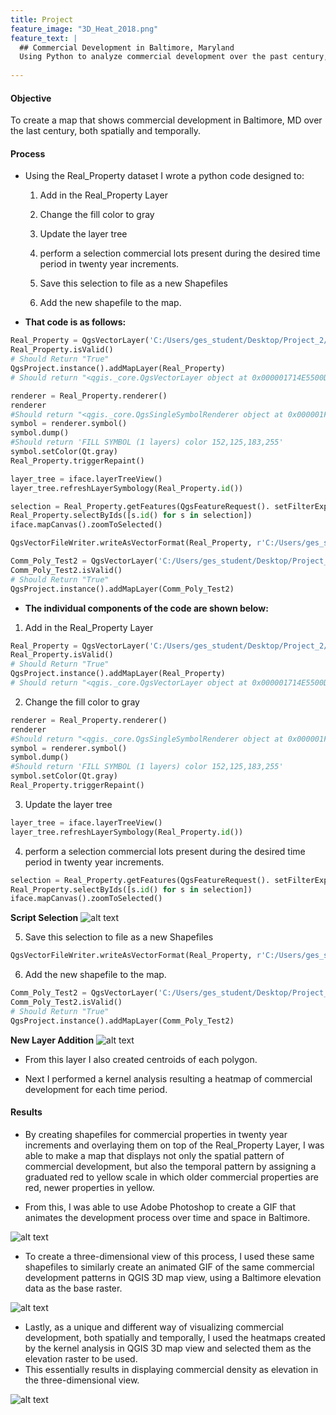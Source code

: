 ```yaml
---
title: Project 
feature_image: "3D_Heat_2018.png"
feature_text: |
  ## Commercial Development in Baltimore, Maryland
  Using Python to analyze commercial development over the past century, both spatially and temporally.
  
---
```


#### __Objective__

To create a map that shows commercial development in Baltimore, MD over the last
century, both spatially and temporally.

#### __Process__

* Using the Real_Property dataset I wrote a python code designed to:

  1. Add in the Real_Property Layer

  2. Change the fill color to gray

  3. Update the layer tree

  4. perform a selection commercial lots present during the desired time period in twenty year increments.

  5. Save this selection to file as a new Shapefiles

  6. Add the new shapefile to the map.

* __That code is as follows:__


```python
Real_Property = QgsVectorLayer('C:/Users/ges_student/Desktop/Project_2/Shapefiles/Real_Property_Proj.gpkg', 'Real_Property')
Real_Property.isValid()
# Should Return "True"
QgsProject.instance().addMapLayer(Real_Property)
# Should return "<qgis._core.QgsVectorLayer object at 0x000001714E5500D8>"

renderer = Real_Property.renderer()
renderer
#Should return "<qgis._core.QgsSingleSymbolRenderer object at 0x000001F6CBC06DC8>"
symbol = renderer.symbol()
symbol.dump()
#Should return 'FILL SYMBOL (1 layers) color 152,125,183,255'
symbol.setColor(Qt.gray)
Real_Property.triggerRepaint()

layer_tree = iface.layerTreeView()
layer_tree.refreshLayerSymbology(Real_Property.id())

selection = Real_Property.getFeatures(QgsFeatureRequest(). setFilterExpression(u'"YEAR_BUILD" >= 1900 and "YEAR_BUILD" <= 2018 and "USEGROUP" = \'C\''))
Real_Property.selectByIds([s.id() for s in selection])
iface.mapCanvas().zoomToSelected()

QgsVectorFileWriter.writeAsVectorFormat(Real_Property, r'C:/Users/ges_student/Desktop/Project_2/Shapefiles/Comm_Poly_Test2.gpkg', 'utf-8', Real_Property.crs(),'GPKG', True)

Comm_Poly_Test2 = QgsVectorLayer('C:/Users/ges_student/Desktop/Project_2/Shapefiles/Comm_Poly_Test2.gpkg', 'Real_Property')
Comm_Poly_Test2.isValid()
# Should Return "True"
QgsProject.instance().addMapLayer(Comm_Poly_Test2)
```

* __The individual components of the code are shown below:__


1. Add in the Real_Property Layer

```python
Real_Property = QgsVectorLayer('C:/Users/ges_student/Desktop/Project_2/Shapefiles/Real_Property_Proj.gpkg', 'Real_Property')
Real_Property.isValid()
# Should Return "True"
QgsProject.instance().addMapLayer(Real_Property)
# Should return "<qgis._core.QgsVectorLayer object at 0x000001714E5500D8>"
```

2. Change the fill color to gray

```python
renderer = Real_Property.renderer()
renderer
#Should return "<qgis._core.QgsSingleSymbolRenderer object at 0x000001F6CBC06DC8>"
symbol = renderer.symbol()
symbol.dump()
#Should return 'FILL SYMBOL (1 layers) color 152,125,183,255'
symbol.setColor(Qt.gray)
Real_Property.triggerRepaint()
```

3. Update the layer tree

```python
layer_tree = iface.layerTreeView()
layer_tree.refreshLayerSymbology(Real_Property.id())
```

4. perform a selection commercial lots present during the desired time period in twenty year increments.

```python
selection = Real_Property.getFeatures(QgsFeatureRequest(). setFilterExpression(u'"YEAR_BUILD" >= 1900 and "YEAR_BUILD" <= 2018 and "USEGROUP" = \'C\''))
Real_Property.selectByIds([s.id() for s in selection])
iface.mapCanvas().zoomToSelected()
```

__Script Selection__
![alt text](https://philipwool.github.io/project2/Script_Selection.JPG)

5. Save this selection to file as a new Shapefiles

```python
QgsVectorFileWriter.writeAsVectorFormat(Real_Property, r'C:/Users/ges_student/Desktop/Project_2/Shapefiles/Comm_Poly_Test2.gpkg', 'utf-8', Real_Property.crs(),'GPKG', True)
```

6. Add the new shapefile to the map.

```python
Comm_Poly_Test2 = QgsVectorLayer('C:/Users/ges_student/Desktop/Project_2/Shapefiles/Comm_Poly_Test2.gpkg', 'Real_Property')
Comm_Poly_Test2.isValid()
# Should Return "True"
QgsProject.instance().addMapLayer(Comm_Poly_Test2)
```

__New Layer Addition__
![alt text](https://philipwool.github.io/project2/Layer_Addition.JPG)

* From this layer I also created centroids of each polygon.

* Next I performed a kernel analysis resulting a heatmap of commercial development for each time period.

#### __Results__

* By creating shapefiles for commercial properties in twenty year increments and
overlaying them on top of the Real_Property Layer, I was able to make a map that
displays not only the spatial pattern of commercial development, but also the
temporal pattern by assigning a graduated red to yellow scale in which older commercial
properties are red, newer properties in yellow.

* From this, I was able to use Adobe Photoshop to create a GIF that animates the
development process over time and space in Baltimore.

![alt text](https://philipwool.github.io/project2/Comm_Map.gif)

* To create a three-dimensional view of this process, I used these same shapefiles
to similarly create an animated GIF of the same commercial development patterns
in QGIS 3D map view, using a Baltimore elevation data as the base raster.

![alt text](https://philipwool.github.io/project2/3d_Comm.gif)

* Lastly, as a unique and different way of visualizing commercial development,
both spatially and temporally, I used the heatmaps created by the kernel
analysis in QGIS 3D map view and selected them as the elevation raster to be used.
* This essentially results in displaying commercial density as elevation in the
three-dimensional view.

![alt text](https://philipwool.github.io/project2/3D_Heatmap.gif)

